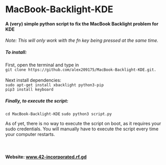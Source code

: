 # MacBook-Backlight-KDE
#### A (very) simple python script to fix the MacBook Backlight problem for KDE

*Note: This will only work with the fn key being pressed at the same time.*

##### To install:
First, open the terminal and type in <br> `git clone https://github.com/alex209175/MacBook-Backlight-KDE.git.`<br><br>
Next install dependencies:<br>
`sudo apt-get install xbacklight python3-pip`<br>
`pip3 install keyboard`

##### Finally, to execute the script:
`cd MacBook-Backlight-KDE`
`sudo python3 script.py`

As of yet, there is no way to execute the script on boot, as it requires your sudo credentials. You will manually have to execute the script every time your computer restarts.
<br><br><br>
#### Website: www.42-incorporated.rf.gd 
